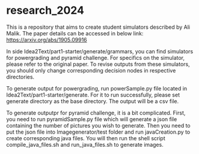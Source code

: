 # research_2024
This is a repository that aims to create student simulators described by Ali Malik. The paper details can be accessed in below link: https://arxiv.org/abs/1905.09916

In side Idea2Text/part1-starter/generate/grammars, you can find simulators for powergrading and pyramid challenge. For specifics on the simulator, please refer to the original paper. To revise outputs from these simulators, you should only change corresponding decision nodes in respective directories. 

To generate output for powergrading, run powerSample.py file located in Idea2Text/part1-starter/generate. For it to run successfully, please set generate directory as the base directory. The output will be a csv file. 

To generate outputpr for pyramid challenge, it is a bit complicated. First, you need to run pyramidSample.py file which will generate a json file containing the number of pictures you wish to generate. Then you need to put the json file into Imagegenerator/test folder and run javaCreation.py to create corresponding java files. You will then run the shell script compile_java_files.sh and run_java_files.sh to generate images. 

